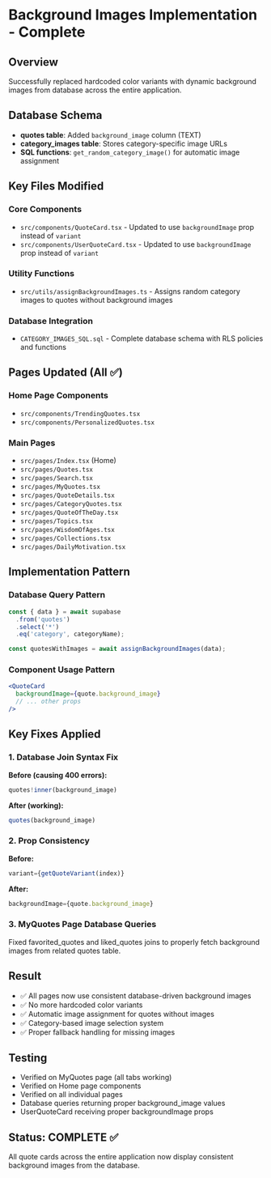 # Background Images Implementation - Complete

## Overview
Successfully replaced hardcoded color variants with dynamic background images from database across the entire application.

## Database Schema
- **quotes table**: Added `background_image` column (TEXT)
- **category_images table**: Stores category-specific image URLs
- **SQL functions**: `get_random_category_image()` for automatic image assignment

## Key Files Modified

### Core Components
- `src/components/QuoteCard.tsx` - Updated to use `backgroundImage` prop instead of `variant`
- `src/components/UserQuoteCard.tsx` - Updated to use `backgroundImage` prop instead of `variant`

### Utility Functions
- `src/utils/assignBackgroundImages.ts` - Assigns random category images to quotes without background images

### Database Integration
- `CATEGORY_IMAGES_SQL.sql` - Complete database schema with RLS policies and functions

## Pages Updated (All ✅)

### Home Page Components
- `src/components/TrendingQuotes.tsx`
- `src/components/PersonalizedQuotes.tsx`

### Main Pages
- `src/pages/Index.tsx` (Home)
- `src/pages/Quotes.tsx`
- `src/pages/Search.tsx`
- `src/pages/MyQuotes.tsx`
- `src/pages/QuoteDetails.tsx`
- `src/pages/CategoryQuotes.tsx`
- `src/pages/QuoteOfTheDay.tsx`
- `src/pages/Topics.tsx`
- `src/pages/WisdomOfAges.tsx`
- `src/pages/Collections.tsx`
- `src/pages/DailyMotivation.tsx`

## Implementation Pattern

### Database Query Pattern
```typescript
const { data } = await supabase
  .from('quotes')
  .select('*')
  .eq('category', categoryName);

const quotesWithImages = await assignBackgroundImages(data);
```

### Component Usage Pattern
```jsx
<QuoteCard
  backgroundImage={quote.background_image}
  // ... other props
/>
```

## Key Fixes Applied

### 1. Database Join Syntax Fix
**Before (causing 400 errors):**
```typescript
quotes!inner(background_image)
```

**After (working):**
```typescript
quotes(background_image)
```

### 2. Prop Consistency
**Before:**
```jsx
variant={getQuoteVariant(index)}
```

**After:**
```jsx
backgroundImage={quote.background_image}
```

### 3. MyQuotes Page Database Queries
Fixed favorited_quotes and liked_quotes joins to properly fetch background images from related quotes table.

## Result
- ✅ All pages now use consistent database-driven background images
- ✅ No more hardcoded color variants
- ✅ Automatic image assignment for quotes without images
- ✅ Category-based image selection system
- ✅ Proper fallback handling for missing images

## Testing
- Verified on MyQuotes page (all tabs working)
- Verified on Home page components
- Verified on all individual pages
- Database queries returning proper background_image values
- UserQuoteCard receiving proper backgroundImage props

## Status: COMPLETE ✅
All quote cards across the entire application now display consistent background images from the database.